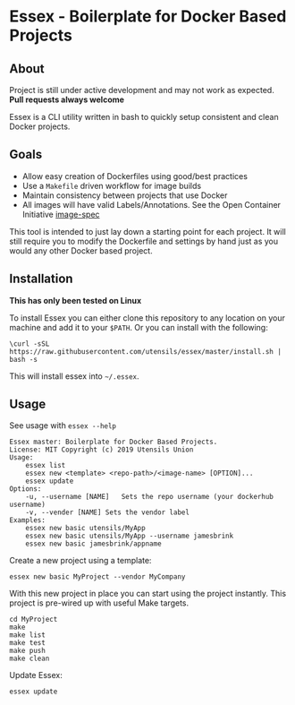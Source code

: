 # Essex - Boilerplate for Docker Based Projects

## About

Project is still under active development and may not work as expected.  
**Pull requests always welcome**

Essex is a CLI utility written in bash to quickly setup consistent and clean Docker projects.

## Goals

 * Allow easy creation of Dockerfiles using good/best practices
 * Use a `Makefile` driven workflow for image builds
 * Maintain consistency between projects that use Docker
 * All images will have valid Labels/Annotations. See the Open Container Initiative [image-spec](https://github.com/opencontainers/image-spec/blob/master/annotations.md)  


This tool is intended to just lay down a starting point for each project. 
It will still require you to modify the Dockerfile and settings by hand just as you would any other Docker based project.

## Installation

**This has only been tested on Linux**

To install Essex you can either clone this repository to any location on your machine and add it to your `$PATH`.
Or you can install with the following:  
```shell
\curl -sSL  https://raw.githubusercontent.com/utensils/essex/master/install.sh | bash -s
```

This will install essex into `~/.essex`.

## Usage

See usage with `essex --help`
```text
Essex master: Boilerplate for Docker Based Projects.
License: MIT Copyright (c) 2019 Utensils Union
Usage:
	essex list
	essex new <template> <repo-path>/<image-name> [OPTION]...
	essex update
Options:
	-u, --username [NAME]	Sets the repo username (your dockerhub username)
	-v, --vender [NAME]	Sets the vendor label
Examples:
 	essex new basic utensils/MyApp
	essex new basic utensils/MyApp --username jamesbrink
	essex new basic jamesbrink/appname

```

Create a new project using a template:
```shell
essex new basic MyProject --vendor MyCompany
```  

With this new project in place you can start using the project instantly.
This project is pre-wired up with useful Make targets.
```shell
cd MyProject
make
make list
make test
make push
make clean
```

Update Essex:
```shell
essex update
```

